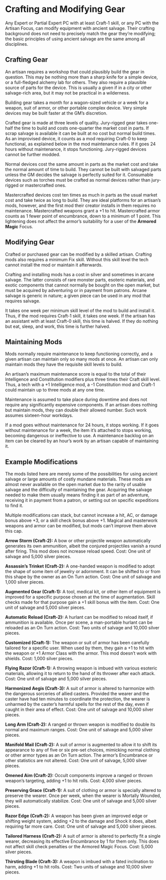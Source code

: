 # Crafting and Modifying Gear

Any Expert or Partial Expert PC with at least Craft-1 skill, or any PC
with the Artisan Focus, can modify equipment with ancient salvage.
Their crafting background does not need to precisely match the gear
they’re modifying; the basic principles of using ancient salvage are
the same among all disciplines.


## Crafting Gear

An artisan requires a workshop that could plausibly build the gear in
question. This may be nothing more than a sharp knife for a simple
device, or a full-fledged alchemy lab for others. They also require
a plausible source of parts for the device. This is usually a given if
in a city or other salvage-rich area, but it may not be practical in a
wilderness.

Building gear takes a month for a wagon-sized vehicle or a week
for a weapon, suit of armor, or other portable complex device. Very
simple devices may be built faster at the GM’s discretion.

Crafted gear is made at three levels of quality. Jury-rigged gear
takes one-half the time to build and costs one-quarter the market
cost in parts. If scrap salvage is available it can be built at no cost
but normal build times. As an improvised device, it counts as a mod
requiring Craft-0 to keep functional, as explained below in the mod
maintenance rules. If it goes 24 hours without maintenance, it stops
functioning. Jury-rigged devices cannot be further modded.

Normal devices cost the same amount in parts as the market cost
and take the normal amount of time to build. They cannot be built with
salvaged parts unless the GM decides the salvage is perfectly suited
for it. Consumable devices such as torches must be crafted as normal
devices rather than jury-rigged or mastercrafted ones.

Mastercrafted devices cost ten times as much in parts as the usual
market cost and take twice as long to build. They are ideal platforms
for an artisan’s mods, however, and the first mod their creator installs
in them requires no maintenance. Mastercrafted weapons grant a +1
to hit. Mastercrafted armor counts as 1 fewer point of encumbrance,
down to a minimum of 1 point. This lightening does not affect the
armor’s suitability for a user of the **Armored Magic** Focus.

## Modifying Gear

Crafted or purchased gear can be modified by a skilled artisan.
Crafting mods also requires a minimum Fix skill. Without this skill level
the tech cannot install the mod or maintain it afterwards.

Crafting and installing mods has a cost in silver and sometimes
in arcane salvage. The latter consists of rare monster parts, esoteric
materials, and exotic components that cannot normally be bought on
the open market, but must be acquired by adventuring or in payment
from patrons. Arcane salvage is generic in nature; a given piece can
be used in any mod that requires salvage.

It takes one week per minimum skill level of the mod to build and
install it. Thus, if the mod requires Craft-1 skill, it takes one week. If the
artisan has an assistant with at least Craft-0 skill, this time is halved. If
they do nothing but eat, sleep, and work, this time is further halved.

## Maintaining Mods

Mods normally require maintenance to keep functioning correctly,
and a given artisan can maintain only so many mods at once. An artisan can only maintain mods they have the requisite skill levels to build.

An artisan’s maximum maintenance score is equal to the total of
their Intelligence and Constitution modifiers plus three times their Craft
skill level. Thus, a tech with a +1 Intelligence mod, a -1 Constitution
mod and Craft-1 could maintain up to three mods at any one time.

Maintenance is assumed to take place during downtime and does
not require any significantly expensive components. If an artisan does
nothing but maintain mods, they can double their allowed number.
Such work assumes sixteen-hour workdays.

If a mod goes without maintenance for 24 hours, it stops working. If
it goes without maintenance for a week, the item it’s attached to stops
working, becoming dangerous or ineffective to use. A maintenance
backlog on an item can be cleared by an hour’s work by an artisan
capable of maintaining it.

## Example Modifications

The mods listed here are merely some of the possibilities for using
ancient salvage or large amounts of costly mundane materials. These
mods are almost never available on the open market due to the rarity
of usable salvage and the difficulty of maintaining the gear. Acquiring
the salvage needed to make them usually means finding it as part
of an adventure, receiving it in payment from a patron, or setting out
on specific expeditions to find it.

Multiple modifications can stack, but cannot increase a hit, AC, or
damage bonus above +3, or a skill check bonus above +1. Magical
and masterwork weapons and armor can be modified, but mods
can’t improve them above this cap.


**Arrow Storm (Craft-2):** A bow or other projectile weapon automatically generates its own ammunition, albeit the conjured projectiles
vanish a round after firing. This mod does not increase reload speed.
Cost: One unit of salvage and 5,000 silver pieces.

**Assassin’s Trinket (Craft-2):** A one-handed weapon is modified
to adopt the shape of some item of jewelry or adornment. It can be
shifted to or from this shape by the owner as an On Turn action. Cost:
One unit of salvage and 1,000 silver pieces.

**Augmented Gear (Craft-1):** A tool, medical kit, or other item of
equipment is improved for a specific purpose chosen at the time of
augmentation. Skill checks made for that purpose gain a +1 skill bonus with the item. Cost: One unit of salvage and 5,000 silver pieces.

**Automatic Reload (Craft-2):** A hurlant can be modified to reload
itself, if ammunition is available. Once per scene, a man-portable
hurlant can be reloaded as an On Turn action. Cost: Two units of
salvage and 10,000 silver pieces.

**Customized (Craft-1):** The weapon or suit of armor has been carefully tailored for a specific user. When used by them, they gain a +1
to hit with the weapon or +1 Armor Class with the armor. This mod
doesn’t work with shields. Cost: 1,000 silver pieces.

**Flying Razor (Craft-1):** A throwing weapon is imbued with various
esoteric materials, allowing it to return to the hand of its thrower after
each attack. Cost: One unit of salvage and 5,000 silver pieces.

**Harmonized Aegis (Craft-3):** A suit of armor is altered to harmonize
with the dangerous sorceries of allied casters. Provided the wearer
and the caster have had ten minutes to coordinate the protection, the
wearer is unharmed by the caster’s harmful spells for the rest of the
day, even if caught in their area of effect. Cost: One unit of salvage
and 10,000 silver pieces.

**Long Arm (Craft-2):** A ranged or thrown weapon is modified to
double its normal and maximum ranges. Cost: One unit of salvage
and 5,000 silver pieces.

**Manifold Mail (Craft-2):** A suit of armor is augmented to allow it
to shift its appearance to any of five or six pre-set choices, mimicking normal clothing or other armor types as an On Turn action. The
armor’s Encumbrance or other statistics are not altered. Cost: One
unit of salvage, 5,000 silver pieces.

**Omened Aim (Craft-2):** Occult components improve a ranged
or thrown weapon’s targeting, adding +1 to hit rolls. Cost: 4,000
silver pieces.

**Preserving Grace (Craft-1):** A suit of clothing or armor is specially
altered to preserve the wearer. Once per week, when the wearer is
Mortally Wounded, they will automatically stabilize. Cost: One unit
of salvage and 5,000 silver pieces.

**Razor Edge (Craft-2):** A weapon has been given an improved
edge or shifting weight system, adding +2 to the damage and Shock
it does, albeit requiring far more care. Cost: One unit of salvage and
5,000 silver pieces.

**Tailored Harness (Craft-2):** A suit of armor is altered to perfectly fit
a single wearer, decreasing its effective Encumbrance by 1 for them
only. This does not affect skill check penalties or the Armored Magic
Focus. Cost: 5,000 silver pieces.

**Thirsting Blade (Craft-3):** A weapon is imbued with a fated inclination to harm, adding +1 to hit rolls. Cost: Two units of salvage and
10,000 silver pieces.
